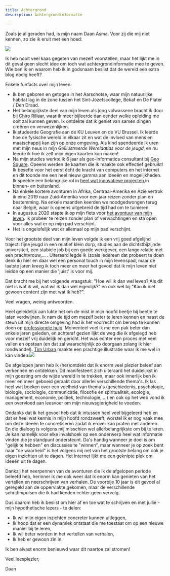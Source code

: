 ```yaml
---
title: Achtergrond
description: Achtergrondinformatie

---
```

Zoals je al geraden had, is mijn naam Daan Asma. Voor zij die mij niet kennen, zo zie ik eruit met een hoed:

![](/images/daan_hoed.jpg)

Ik heb nooit veel kaas gegeten van mezelf voorstellen, maar het lijkt me in dit geval geen slecht idee om toch wat achtergrondinformatie mee te geven. Wie ben ik en waarom heb ik in godsnaam beslist dat de wereld een extra blog nodig heeft?

Enkele funfacts over mijn leven:

* Ik ben geboren en getogen in het Aarschotse, waar mijn natuurlijke habitat lag in de zone tussen het Sint-Jozefscollege, Bekaf en De Flater / Den Draad.
* Het belangrijkste deel van mijn leven als jong volwassene bracht ik door bij [Chiro Rillaar](https://www.chirojongensrillaar.com "Chiro Rillaar"), waar ik meer bijleerde dan eender welke opleiding me ooit zal kunnen geven. Ik ontdekte dat ik geniet van samen dingen creëren en verwezenlijken.
* Ik studeerde Geografie aan de KU Leuven en de VU Brussel. Ik leerde hoe de fysische wereld in elkaar zit en wat de invloed van mens en maatschappij kan zijn op onze omgeving. Als kind spendeerde ik uren met mijn neus in mijn _Geïllustreerde Wereldatlas voor de jeugd_, en nu leerde ik hoe ik zelf mijn eigen kaarten kon maken!
* Na mijn studies werkte ik 6 jaar als geo-informatica consultant bij [Geo Square](https:///www.geosquare.eu "Geo Square"). Opeens werden de kaarten die ik maakte ook effectief gebruikt! Ik besefte voor het eerst écht de kracht van computers en het internet en dit toonde me een heel nieuw gamma aan ideeën en mogelijkheden. Ik speelde een belangrijke rol in [heel wat innovatieve projecten ](https://www.linkedin.com/in/daan-asma-218b7683   "Linkedin Daan")in binnen- en buitenland.
* Na enkele kortere avonturen in Afrika, Centraal-Amerika en Azië vertrok ik eind 2019 naar Zuid-Amerika voor een jaar reizen zonder plan en bestemming. Na enkele maanden keerden we noodgedwongen terug naar België, waar ik opeens uitgebreid de tijd had om te tuinieren.
* In augustus 2020 stapte ik op mijn fiets voor [het avontuur van mijn leven](https://www.polarsteps.com/DaanAsma/3718677-vive-le-velo "Polarsteps"). Ik probeer te reizen zonder plan of verwachtingen en sta open voor alles wat er op mijn pad verschijnt.
* Het is ongelofelijk wat er allemaal op mijn pad verschijnt.

Voor het grootste deel van mijn leven volgde ik een vrij goed afgelijnd traject: fijne jeugd in een relatief klein dorp, studies aan de dichtstbijzijnde universiteit, een stabiele job bij een goede werkgever, een lange relatie met een prachtvrouw,... . Uiteraard legde ik (zoals iedereen dat probeert te doen denk ik) hier en daar wel een personal touch in mijn levenspad, maar de laatste jaren kreeg ik toch meer en meer het gevoel dat ik mijn leven niet leidde op een manier die 'juist' is voor mij.

Dat bracht me bij het volgende vraagstuk: "Hoe wil ik dan wel leven? Als dit niet is wat ik wil, wat wil ik dan wel eigenlijk?" en ook wel bij "Kan ik niet gewoon content zijn met wat ik heb?".

Veel vragen, weinig antwoorden.

Heel geleidelijk aan lukte het om de mist in mijn hoofd beetje bij beetje te laten verdwijnen. Ik nam de tijd om mezelf beter te leren kennen en naast de steun uit mijn directe omgeving had ik het voorrecht om beroep te kunnen doen op [professionele hulp](https://www.elkeweemaes.be/ "Kairos - Elke"). Momenteel voel ik me een pak beter dan enkele jaren geleden, en achteraf gezien lijkt de weg die ik afgelegd heb voor mezelf vrij duidelijk en gericht. Het was echter een proces met veel vallen en opstaan (en dat zal waarschijnlijk zo doorgaan zolang ik hier rondwandel). [Tim Urban](https://waitbutwhy.com "Wait but Why?") maakte een prachtige illustratie waar ik me wel in kan vinden:![](/images/wbw_roller-coaster-1-2.png)

De afgelopen jaren heb ik (her)ontdekt dat ik enorm veel plezier beleef aan verkennen en ontdekken. Dit manifesteert zich uiteraard het duidelijkst in mijn goesting om de wijde wereld in te trekken, maar ook innerlijk ben ik meer en meer geboeid geraakt door allerlei verschillende thema's. Ik las heel wat boeken over een veelheid van thema's (geschiedenis, psychologie, biologie, sociologie, communicatie, filosofie en spiritualiteit, ecologie, management, economie, politiek, technologie, ...) en ook op het web vond ik een overvloed aan leesvoer om mijn nieuwsgierigheid te voeden.

Ondanks dat ik het gevoel heb dat ik intussen heel veel bijgeleerd heb en dat er heel wat kennis in mijn hoofd rondzweeft, worstel ik er nog vaak mee om deze ideeën te concretiseren zodat ik erover kan praten met anderen. En die dialoog is volgens mij misschien wel allerbelangrijkste om bij te leren. Je kan namelijk voor elke invalshoek op een onderwerp heel wat informatie vinden die je standpunt ondersteunt. Da's handig wanneer je doel is om "gelijk te hebben" en discussies te "winnen", maar wanneer je op zoek bent naar "de waarheid" is het volgens mij net van het grootste belang om ook je eigen inzichten uit te dagen. Het internet lijkt me een geknipte plek om ideeën uit te dagen.

Dankzij het neerpennen van de avonturen die ik de afgelopen periode beleefd heb, herinner ik me ook weer dat ik enorm kan genieten van het vertellen en neerschrijven van verhalen. De voorbije 10 jaar is dit gevoel al geregeld aan de oppervlakte gekomen, maar de verschillende schrijfimpulsen die ik had kenden echter geen vervolg.

Dus daarom heb ik beslist om hier af en toe wat te schrijven en met jullie - mijn hypothetische lezers - te delen:

* Ik wil mijn eigen inzichten concreter kunnen uitleggen,
* Ik hoop dat er een dynamiek ontstaat die me toestaat om op een nieuwe manier bij te leren,
* Ik wil beter worden in het vertellen van verhalen,
* Ik heb er gewoon zin in.

Ik ben alvast enorm benieuwd waar dit naartoe zal stromen! 

Veel leesplezier,

Daan
